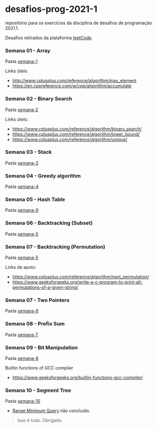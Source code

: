 # desafios-prog-2021-1
repositório para os exercícios da disciplina de desafios de programação 2021.1.

Desafios retirados da plataforma [leetCode](https://leetcode.com/).

### Semana 01 - Array
Pasta [semana-1](src/semana-1)

Links úteis:
- http://www.cplusplus.com/reference/algorithm/max_element
- https://en.cppreference.com/w/cpp/algorithm/accumulate

### Semana 02 - Binary Search
Pasta [semana-2](src/semana-2)

Links úteis:
- https://www.cplusplus.com/reference/algorithm/binary_search/ 
- https://www.cplusplus.com/reference/algorithm/lower_bound/
- https://www.cplusplus.com/reference/algorithm/unique/

### Semana 03 - Stack
Pasta [semana-3](src/semana-3)

### Semana 04 - Greedy algorithm
Pasta [semana-4](src/semana-4)

### Semana 05 - Hash Table
Pasta [semana-9](src/semana-9)

### Semana 06 - Backtracking (Subset)
Pasta [semana-5](src/semana-5)

### Semana 07 - Backtracking (Permutation)
Pasta [semana-5](src/semana-5)

Links de apoio:
- https://www.cplusplus.com/reference/algorithm/next_permutation/
- https://www.geeksforgeeks.org/write-a-c-program-to-print-all-permutations-of-a-given-string/

### Semana 07 - Two Pointers
Pasta [semana-6](src/semana-6)

### Semana 08 - Prefix Sum
Pasta [semana-7](src/semana-7)

### Semana 09 - Bit Manipulation
Pasta [semana-8](src/semana-8)

Builtin functions of GCC compiler
- https://www.geeksforgeeks.org/builtin-functions-gcc-compiler/

### Semana 10 - Segment Tree
Pasta [semana-10](src/semana-10)

- [Range Minimum Query](src/semana-10/Range-Minimum-Query.cpp) não concluído.

> Isso é tudo. Obrigado.